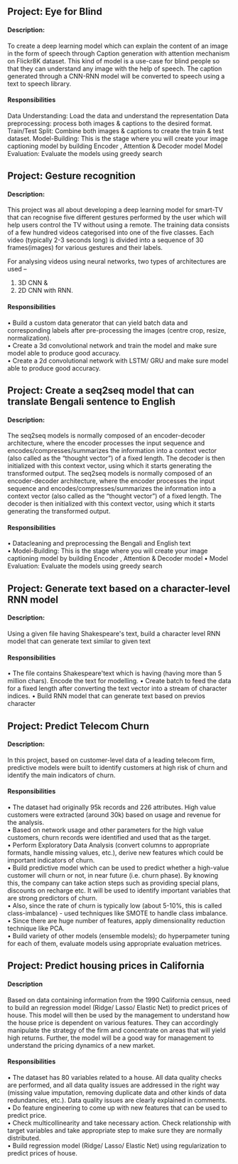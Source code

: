 ## Project: Eye for Blind
#### Description: 
To create a deep learning model which can explain the content of an image in the form of speech through Caption generation with attention mechanism on Flickr8K dataset. This kind of model is a use-case for blind people so that they can understand any image with the help of speech. The caption generated through a CNN-RNN model will be converted to speech using a text to speech library.

#### Responsibilities
Data Understanding: Load the data and understand the representation
Data preprocessing: process both images & captions to the desired format.
Train/Test Split: Combine both images & captions to create the train & test dataset.
Model-Building: This is the stage where you will create your image captioning model by building Encoder , Attention & Decoder model
Model Evaluation: Evaluate the models using greedy search

## Project: Gesture recognition
#### Description: 
This project was all about developing a deep learning model for smart-TV that can recognise five different gestures performed by the user which will help users control the TV without using a remote. The training data consists of a few hundred videos categorised into one of the five classes. Each video (typically 2-3 seconds long) is divided into a sequence of 30 frames(images) for various gestures and their labels. 

For analysing videos using neural networks, two types of architectures are used –
 1) 3D CNN &  
 2) 2D CNN with RNN.
 
#### Responsibilities
•	Build a custom data generator that can yield batch data and corresponding labels after pre-processing the images (centre crop, resize, normalization).<br>
•	Create a 3d convolutional network and train the model and make sure model able to produce good accuracy.<br>
•	Create a 2d convolutional network with LSTM/ GRU and make sure model able to produce good accuracy.<br>

## Project: Create a seq2seq model that can translate Bengali sentence to English
#### Description: 
The seq2seq models is normally composed of an encoder-decoder architecture, where the encoder processes the input sequence and encodes/compresses/summarizes the information into a context vector (also called as the “thought vector”) of a fixed length. The decoder is then initialized with this context vector, using which it starts generating the transformed output. The seq2seq models is normally composed of an encoder-decoder architecture, where the encoder processes the input sequence and encodes/compresses/summarizes the information into a context vector (also called as the “thought vector”) of a fixed length. The decoder is then initialized with this context vector, using which it starts generating the transformed output.

#### Responsibilities
•	Datacleaning and preprocessing the Bengali and English text <br>
•	Model-Building: This is the stage where you will create your image captioning model by building Encoder , Attention & Decoder model
•	Model Evaluation: Evaluate the models using greedy search

## Project: Generate text based on a character-level RNN model
#### Description: 
Using a given file having Shakespeare's text, build a character level RNN model that can generate text similar to given text
#### Responsibilities
•	The file contains Shakespeare'text which is having (having more than 5 million chars). Encode the text for modelling.
•	Create batch to feed the data for a fixed length after converting the text vector into a stream of character indices.
•	Build RNN model that can generate text based on previos character

## Project: Predict Telecom Churn
#### Description: 
In this project, based on customer-level data of a leading telecom firm, predictive models were built to identify customers at high risk of churn and identify the main indicators of churn. <br>
#### Responsibilities
•	The dataset had originally 95k records and 226 attributes. High value customers were extracted (around 30k) based on usage and revenue for the analysis. <br>
•	Based on network usage and other parameters for the high value customers, churn records were identified and used that as the target.<br>
•	Perform Exploratory Data Analysis (convert columns to appropriate formats, handle missing values, etc.), derive new features which could be important indicators of churn. <br>
•	Build predictive model which can be used to predict whether a high-value customer will churn or not, in near future (i.e. churn phase). By knowing this, the company can take action steps such as providing special plans, discounts on recharge etc. It will be used to identify important variables that are strong predictors of churn. <br>
•	Also, since the rate of churn is typically low (about 5-10%, this is called class-imbalance) - used techniques like SMOTE to handle class imbalance. <br>
•	Since there are huge number of features, apply dimensionality reduction technique like PCA.<br>
•	Build variety of other models (ensemble models); do hyperpameter tuning for each of them, evaluate models using appropriate evaluation metrices.<br>

## Project: Predict housing prices in California 
#### Description
Based on data containing information from the 1990 California census, need to build an regression model (Ridge/ Lasso/ Elastic Net) to predict prices of house. This model will then be used by the management to understand how the house price is dependent on various features. They can accordingly manipulate the strategy of the firm and concentrate on areas that will yield high returns. Further, the model will be a good way for management to understand the pricing dynamics of a new market.<br>
#### Responsibilities
•	The dataset has 80 variables related to a house. All data quality checks are performed, and all data quality issues are addressed in the right way (missing value imputation, removing duplicate data and other kinds of data redundancies, etc.). Data quality issues are clearly explained in comments. <br>
•	Do feature engineering to come up with new features that can be used to predict price.<br>
•	Check multicollinearity and take necessary action. Check relationship with target variables and take appropriate step to make sure they are normally distributed.<br>
•	Build regression model (Ridge/ Lasso/ Elastic Net) using regularization to predict prices of house. <br>

